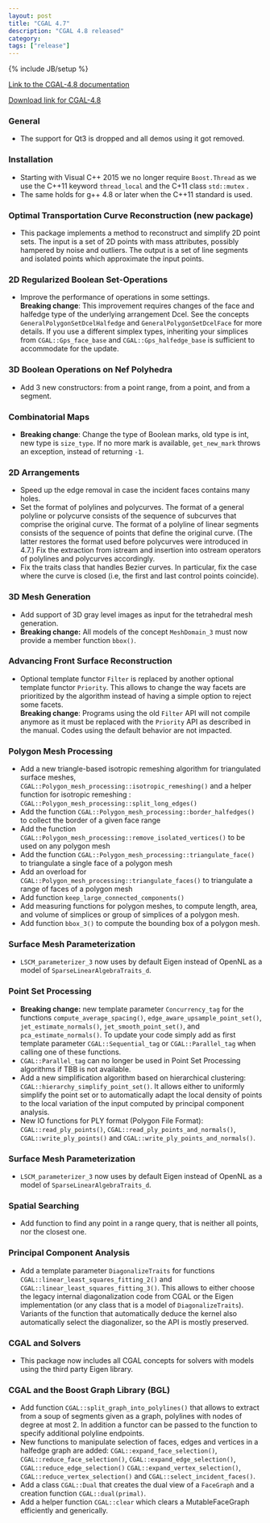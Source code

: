 ```yaml
---
layout: post
title: "CGAL 4.7"
description: "CGAL 4.8 released"
category: 
tags: ["release"]
---
```

{% include JB/setup %}

<a href="http://doc.cgal.org/4.8/Manual/index.html">Link to the
CGAL-4.8 documentation</a>

<a href="/download/4.8">Download link for CGAL-4.8</a>

  <h3>General</h3>
  <ul>
    <li>The support for Qt3 is dropped and all demos using it got removed.
    </li>
  </ul>
  <h3>Installation</h3>
  <ul>
    <li>Starting with Visual C++ 2015 we no longer
        require <code>Boost.Thread</code> as we use the C++11
        keyword <code>thread_local</code> and the C+11
        class <code>std::mutex</code> .</li>
    <li>The same holds for g++ 4.8 or later when the C++11 standard is
      used.</li>
  </ul>
  <h3>Optimal Transportation Curve Reconstruction (new package)</h3>
  <ul>
    <li>
      This package implements a method to reconstruct and simplify 2D point
      sets. The input is a set of 2D points with mass attributes, possibly
      hampered by noise and outliers. The output is a set of line segments
      and isolated points which approximate the input points.
    </li>
  </ul>
  <h3>2D Regularized Boolean Set-Operations</h3>
  <ul>
    <li>Improve the performance of operations in some settings.<br />
        <b>Breaking change</b>: This improvement requires changes of the
        face and halfedge type of the underlying arrangement Dcel.  See the
        concepts <code>GeneralPolygonSetDcelHalfedge</code> and
        <code>GeneralPolygonSetDcelFace</code> for more details.  If you use a
        different simplex types, inheriting your simplices from
        <code>CGAL::Gps_face_base</code>
        and <code>CGAL::Gps_halfedge_base</code> is sufficient to
        accommodate for the update.
    </li>
  </ul>
  <h3>3D Boolean Operations on Nef Polyhedra</h3>
  <ul>
    <li>Add 3 new constructors: from a point range, from a point, and from
    a segment.</li>
  </ul>
  <h3>Combinatorial Maps</h3>
  <ul>
    <li><b>Breaking change</b>: Change the type of Boolean marks, old type
    is int, new type is <code>size_type</code>. If no more mark is
    available, <code>get_new_mark</code> throws an exception, instead of
    returning <code>-1</code>.</li>
  </ul>
  <h3>2D Arrangements</h3>
  <ul>
    <li>Speed up the edge removal in case the incident faces contains many
    holes.</li>
    <li>Set the format of polylines and polycurves. The format of a general
      polyline or polycurve consists of the sequence of subcurves that
      comprise the original curve. The format of a polyline of linear segments
      consists of the sequence of points that define the original curve.
      (The latter restores the format used before polycurves were introduced
      in 4.7.) Fix the extraction from istream and insertion into ostream
      operators of polylines and polycurves accordingly.</li>
    <li>Fix the traits class that handles Bezier curves. In particular,
      fix the case where the curve is closed (i.e, the first and last control
      points coincide).</li>
  </ul>
  <h3>3D Mesh Generation</h3>
  <ul>
    <li>Add support of 3D gray level images as input for the tetrahedral
    mesh generation.</li>
    <li><b>Breaking change:</b> All models of the
    concept <code>MeshDomain_3</code> must now provide a member
    function <code>bbox()</code>. </li>
  </ul>
  <h3>Advancing Front Surface Reconstruction</h3>
  <ul>
    <li>Optional template functor <code>Filter</code> is replaced by
    another optional template functor <code>Priority</code>. This
    allows to change the way facets are prioritized by the algorithm
    instead of having a simple option to reject some
    facets.<br /><b>Breaking change</b>: Programs using the
    old <code>Filter</code> API will not compile anymore as it must be
    replaced with the <code>Priority</code> API as described in the
    manual. Codes using the default behavior are not impacted.</li>
  </ul>
  <h3>Polygon Mesh Processing</h3>
  <ul>
    <li>Add a new triangle-based isotropic remeshing algorithm for
    triangulated surface meshes,
    <code>CGAL::Polygon_mesh_processing::isotropic_remeshing()</code>
    and a helper function for isotropic remeshing :
    <code>CGAL::Polygon_mesh_processing::split_long_edges()</code></li>
    <li>Add the
    function <code>CGAL::Polygon_mesh_processing::border_halfedges()</code>
    to collect the border of a given face range</li>
    <li>Add the
    function <code>CGAL::Polygon_mesh_processing::remove_isolated_vertices()</code>
    to be used on any polygon mesh</li>
    <li>Add the
    function <code>CGAL::Polygon_mesh_processing::triangulate_face()</code>
    to triangulate a single face of a polygon mesh</li>
    <li>Add an overload
    for <code>CGAL::Polygon_mesh_processing::triangulate_faces()</code> to
    triangulate a range of faces of a polygon mesh</li>
    <li>Add function <code>keep_large_connected_components()</code></li>
    <li>Add measuring functions for polygon meshes, to compute length,
    area, and volume of simplices or group of simplices of a polygon
    mesh.</li>
    <li>Add function <code>bbox_3()</code> to compute the bounding box of a
    polygon mesh.</li>
  </ul>
  <h3>Surface Mesh Parameterization</h3>
  <ul>
    <li><code>LSCM_parameterizer_3</code> now uses by default Eigen instead
    of OpenNL as a model of <code>SparseLinearAlgebraTraits_d</code>.</li>
  </ul>
  <h3>Point Set Processing</h3>
  <ul>
    <li> <b>Breaking change:</b> new template
      parameter <code>Concurrency_tag</code> for the
      functions <code>compute_average_spacing()</code>,
      <code>edge_aware_upsample_point_set()</code>,
      <code>jet_estimate_normals()</code>,
      <code>jet_smooth_point_set()</code>,
      and <code>pca_estimate_normals()</code>.  To update your code simply
      add as first template parameter <code>CGAL::Sequential_tag</code>
      or <code>CGAL::Parallel_tag</code> when calling one of these
      functions.</li>
    <li> <code>CGAL::Parallel_tag</code> can no longer be used in Point Set
      Processing algorithms if TBB is not available.</li>
    <li>
      Add a new simplification algorithm based on hierarchical
    clustering: <code>CGAL::hierarchy_simplify_point_set()</code>. It
    allows either to uniformly simplify the point set or to automatically
    adapt the local density of points to the local variation of the input
    computed by principal component analysis.
    </li>
    <li> New IO functions for PLY format (Polygon File
      Format): <code>CGAL::read_ply_points()</code>,
      <code>CGAL::read_ply_points_and_normals()</code>,
      <code>CGAL::write_ply_points()</code>
      and <code>CGAL::write_ply_points_and_normals()</code>.</li>
  </ul>
  <h3>Surface Mesh Parameterization</h3>
  <ul>
    <li><code>LSCM_parameterizer_3</code> now uses by default Eigen
    instead of OpenNL as a model
    of <code>SparseLinearAlgebraTraits_d</code>.</li>
  </ul>
  <h3>Spatial Searching</h3>
  <ul>
    <li>Add function to find any point in a range query, that is neither
    all points, nor the closest one.</li>
  </ul>
  <h3>Principal Component Analysis</h3>
  <ul>
    <li>
      Add a template parameter <code>DiagonalizeTraits</code> for
      functions <code>CGAL::linear_least_squares_fitting_2()</code>
      and <code>CGAL::linear_least_squares_fitting_3()</code>. This
      allows to either choose the legacy internal diagonalization code
      from CGAL or the Eigen implementation (or any class that is a
      model of <code>DiagonalizeTraits</code>). Variants of the
      function that automatically deduce the kernel also automatically
      select the diagonalizer, so the API is mostly preserved.
    </li>
  </ul>
  <h3>CGAL and Solvers</h3>
  <ul>
    <li>
      This package now includes all CGAL concepts for solvers with
      models using the third party Eigen library.
    </li>
  </ul>
  <h3>CGAL and the Boost Graph Library (BGL)</h3>
  <ul>
    <li>Add function <code>CGAL::split_graph_into_polylines()</code> that allows
        to extract from a soup of segments given as a graph, polylines with nodes
        of degree at most 2. In addition a functor can be passed to the function
        to specify additional polyline endpoints.</li>
    <li>
      New functions to manipulate selection of faces, edges and vertices in
      a halfedge graph are added:
      <code>CGAL::expand_face_selection()</code>, <code>CGAL::reduce_face_selection()</code>,
      <code>CGAL::expand_edge_selection()</code>, <code>CGAL::reduce_edge_selection()</code>
      <code>CGAL::expand_vertex_selection()</code>, <code>CGAL::reduce_vertex_selection()</code>
      and <code>CGAL::select_incident_faces()</code>.
    <li>
      Add a class <code>CGAL::Dual</code> that creates the dual view
      of a <code>FaceGraph</code> and a creation function <code>CGAL::dual(primal)</code>.
    </li>
    <li>
      Add a helper function <code>CGAL::clear</code> which clears a
      MutableFaceGraph efficiently and generically.
    </li>
  </ul>
<!-- Visualization -->

